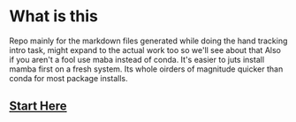 # What is this
Repo mainly for the markdown files generated while doing the hand tracking intro task, might expand to the actual work too so we'll see about that
Also if you aren't a fool use maba instead of conda. It's easier to juts install mamba first on a fresh system. Its whole oirders of magnitude quicker than conda for most package installs.
## [Start Here](https://github.com/Danhan71/hand_track_shid/blob/078968c998438a68abbb8ed3048c80c686d3deaa/trial_task_journal.md)
